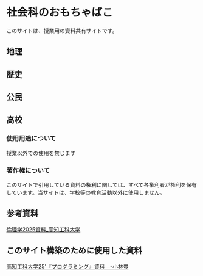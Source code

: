 # 社会科のおもちゃばこ

このサイトは、授業用の資料共有サイトです。

## **地理**

## **歴史**

## **公民**

## **高校**


### 使用用途について
授業以外での使用を禁じます

### 著作権について
このサイトで引用している資料の権利に関しては、すべて各権利者が権利を保有しています。当サイトは、学校等の教育活動以外に使用しません。


## 参考資料
[倫理学2025資料_高知工科大学](Rinrigaku25\index.html)


## このサイト構築のために使用した資料
[高知工科大学25'『プログラミング』資料　-小林豊](programming2025\index.html)

